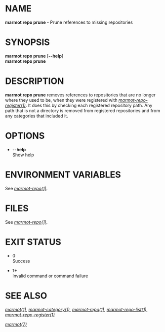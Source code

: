 # NAME

**marmot repo prune** - Prune references to missing repositories

# SYNOPSIS

**marmot repo prune** \[**--help**\]  
**marmot repo prune**

# DESCRIPTION

**marmot repo prune** removes references to repositories that are no
longer where they used to be, when they were registered with
[*marmot-repo-register(1)*](./marmot-repo-register.1.md). It does this
by checking each registered repository path. Any path that is not a
directory is removed from registered repositories and from any
categories that included it.

# OPTIONS

  - **--help**  
    Show help

# ENVIRONMENT VARIABLES

See [*marmot-repo(1)*](./marmot-repo.1.md).

# FILES

See [*marmot-repo(1)*](./marmot-repo.1.md).

# EXIT STATUS

  - 0  
    Success

  - 1+  
    Invalid command or command failure

# SEE ALSO

[*marmot(1)*](./marmot.1.md),
[*marmot-category(1)*](./marmot-category.1.md),
[*marmot-repo(1)*](./marmot-repo.1.md),
[*marmot-repo-list(1)*](./marmot-repo-list.1.md),
[*marmot-repo-register(1)*](./marmot-repo-register.1.md)

[*marmot(7)*](./marmot.7.md)
